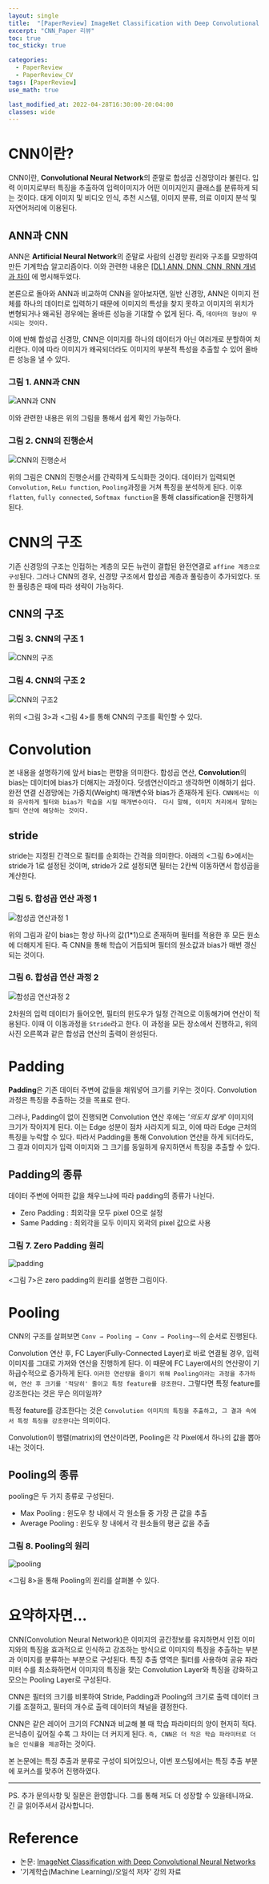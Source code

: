 ```yaml
---
layout: single
title:  "[PaperReview] ImageNet Classification with Deep Convolutional Neural Networks(CNN)"
excerpt: "CNN_Paper 리뷰"
toc: true
toc_sticky: true

categories:
  - PaperReview
  - PaperReview_CV
tags: [PaperReview]
use_math: true

last_modified_at: 2022-04-28T16:30:00-20:04:00
classes: wide
---
```


# CNN이란?
CNN이란, **Convolutional Neural Network**의 준말로 합성곱 신경망이라 불린다.
입력 이미지로부터 특징을 추출하여 입력이미지가 어떤 이미지인지 클래스를 분류하게 되는 것이다.
대게 이미지 및 비디오 인식, 추천 시스템, 이미지 분류, 의료 이미지 분석 및 자연어처리에 이용된다.

## ANN과 CNN
ANN은 **Artificial Neural Network**의 준말로 사람의 신경망 원리와 구조를 모방하여 만든 기계학습 알고리즘이다. 이와 관련한 내용은 [[DL] ANN, DNN, CNN, RNN 개념과 차이](https://sehooni.github.io/dl/ANN,DNN,CNN,RNN/) 에 명시해두었다.

본론으로 돌아와 ANN과 비교하여 CNN을 알아보자면, 일반 신경망, ANN은 이미지 전체를 하나의 데이터로 입력하기 때문에 
이미지의 특성을 찾지 못하고 이미지의 위치가 변형되거나 왜곡된 경우에는 올바른 성능을 기대할 수 없게 된다. 즉, `데이터의 형상이 무시되는 것이다.`

이에 반해 합성곱 신경망, CNN은 이미지를 하나의 데이터가 아닌 여러개로 분할하여 처리한다. 이에 따라 이미지가 왜곡되더라도 이미지의 부분적 특성을 추출할 수 있어 올바른 성능을 낼 수 있다.

### 그림 1. ANN과 CNN
![ANN과 CNN](https://user-images.githubusercontent.com/84653623/165703614-c50e182f-25fa-4c5e-a45c-001cbe4d11c6.png)

이와 관련한 내용은 위의 그림을 통해서 쉽게 확인 가능하다.

### 그림 2. CNN의 진행순서
![CNN의 진행순서](https://user-images.githubusercontent.com/84653623/165703938-4905c417-1e76-4617-b4dd-cbdc3fd33f66.png)

위의 그림은 CNN의 진행순서를 간략하게 도식화한 것이다. 데이터가 입력되면 `Convolution`, `ReLu function`, `Pooling`과정을 거쳐 특징을 분석하게 된다.
이후 `flatten`, `fully connected`, `Softmax function`을 통해 classification을 진행하게 된다.


# CNN의 구조
기존 신경망의 구조는 인접하는 계층의 모든 뉴런이 결합된 완전연결로 `affine 계층으로 구성`된다. 
그러나 CNN의 경우, 신경망 구조에서 합성곱 계층과 풀링층이 추가되었다. 또한 풀링층은 때에 따라 생략이 가능하다. 

## CNN의 구조

### 그림 3. CNN의 구조 1
![CNN의 구조](https://user-images.githubusercontent.com/84653623/165707470-339d138e-a0df-43d1-832b-38ee36f1f8ab.png)

### 그림 4. CNN의 구조 2
![CNN의 구조2](https://user-images.githubusercontent.com/84653623/165729172-47445bfc-969e-4f30-a876-f273960f5f5e.png)

위의 <그림 3>과 <그림 4>를 통해 CNN의 구조를 확인할 수 있다.

# Convolution
본 내용을 설명하기에 앞서 bias는 편향을 의미한다. 합성곱 연산, **Convolution**의 bias는 데이터에 bias가 더해지는 과정이다.
덧셈연산이라고 생각하면 이해하기 쉽다. 완전 연결 신경망에는 가중치(Weight) 매개변수와 bias가 존재하게 된다.
`CNN에서는 이와 유사하게 필터와 bias가 학습을 시킬 매개변수이다. `
`다시 말해, 이미지 처리에서 말하는 필터 연산에 해당하는 것이다.`

## stride
stride는 지정된 간격으로 필터를 순회하는 간격을 의미한다. 아래의 <그림 6>에서는 stride가 1로 설정된 것이며,
stride가 2로 설정되면 필터는 2칸씩 이동하면서 합성곱을 계산한다.

### 그림 5. 합성곱 연산 과정 1
![합성곱 연산과정 1](https://user-images.githubusercontent.com/84653623/165711865-7153cc40-3954-45d9-9db4-31715447b868.png)

위의 그림과 같이 bias는 항상 하나의 값(1*1)으로 존재하며 필터를 적용한 후 모든 원소에 더해지게 된다.
즉 CNN을 통해 학습이 거듭되며 필터의 원소값과 bias가 매번 갱신되는 것이다.

### 그림 6. 합성곱 연산 과정 2
![합성곱 연산과정 2](https://user-images.githubusercontent.com/84653623/165712067-9aa6e8fb-6d79-492a-9664-e866786d09cd.jpg)

2차원의 입력 데이터가 들어오면, 필터의 윈도우가 일정 간격으로 이동해가며 연산이 적용된다.
이때 이 이동과정을 `Stride`라고 한다. 
이 과정을 모든 장소에서 진행하고, 위의 사진 오른쪽과 같은 합성곱 연산의 출력이 완성된다.


# Padding
**Padding**은 기존 데이터 주변에 값들을 채워넣어 크기를 키우는 것이다.
Convolution 과정은 특징을 추출하는 것을 목표로 한다. 

그러나, Padding이 없이 진행되면 Convolution 연산 후에는 *'의도치 않게'* 이미지의 크기가 작아지게 된다.
이는 Edge 성분이 점차 사라지게 되고, 이에 따라 Edge 근처의 특징을 누락할 수 있다.
따라서 Padding을 통해 Convolution 연산을 하게 되더라도, 그 결과 이미지가 입력 이미지와 그 크기를 동일하게 유지하면서 특징을 추출할 수 있다.

## Padding의 종류
데이터 주변에 어떠한 값을 채우느냐에 따라 padding의 종류가 나뉜다.
- Zero Padding : 최외각을 모두 pixel 0으로 설정
- Same Padding : 최외각을 모두 이미지 외곽의 pixel 값으로 사용

### 그림 7. Zero Padding 원리
![padding](https://user-images.githubusercontent.com/84653623/165729269-37476345-7114-4ddb-a790-735ece84d5f7.jpg)

<그림 7>은 zero padding의 원리를 설명한 그림이다.

# Pooling
CNN의 구조를 살펴보면 `Conv → Pooling → Conv → Pooling~~`의 순서로 진행된다.

Convolution 연산 후, FC Layer(Fully-Connected Layer)로 바로 연결될 경우, 입력 이미지를 그대로 가져와 연산을 진행하게 된다.
이 때문에 FC Layer에서의 연산량이 기하급수적으로 증가하게 된다. `이러한 연산량을 줄이기 위해 Pooling이라는 과정을 추가하여, 연산 후 크기를 '적당히' 줄이고 특정 feature를 강조한다.`
그렇다면 특정 feature를 강조한다는 것은 무슨 의미일까?

특정 feature를 강조한다는 것은 `Convolution 이미지의 특징을 추출하고, 그 결과 속에서 특정 특징을 강조한다`는 의미이다. 

Convolution이 행렬(matrix)의 연산이라면, Pooling은 각 Pixel에서 하나의 값을 뽑아내는 것이다.

## Pooling의 종류
pooling은 두 가지 종류로 구성된다. 
- Max Pooling : 윈도우 창 내에서 각 원소들 중 가장 큰 값을 추출
- Average Pooling : 윈도우 창 내에서 각 원소들의 평균 값을 추출

### 그림 8. Pooling의 원리
![pooling](https://user-images.githubusercontent.com/84653623/165735542-9f473be7-2f0a-4c3f-9de8-211121dce50f.png)

<그림 8>을 통해 Pooling의 원리를 살펴볼 수 있다.

# 요약하자면...

CNN(Convolution Neural Network)은 이미지의 공간정보를 유지하면서 인접 이미지와의 특징을 효과적으로 인식하고 강조하는 방식으로 이미지의 특징을 추출하는 부분과 이미지를 분류하는 부분으로 구성된다.
특징 추출 영역은 필터를 사용하여 공유 파라미터 수를 최소화하면서 이미지의 특징을 찾는 Convolution Layer와 특징을 강화하고 모으는 Pooling Layer로 구성된다.

CNN은 필터의 크기를 비롯하여 Stride, Padding과 Pooling의 크기로 출력 데이터 크기를 조절하고, 필터의 개수로 출력 데이터의 채널을 결정한다.

CNN은 같은 레이어 크기의 FCNN과 비교해 볼 때 학습 파라미터의 양이 현저히 적다. 은닉층이 깊어질 수록 그 차이는 더 커지게 된다. 
`즉, CNN은 더 작은 학습 파라미터로 더 높은 인식률을 제공`하는 것이다. 

본 논문에는 특징 추출과 분류로 구성이 되어있으나, 이번 포스팅에서는 특징 추출 부분에 포커스를 맞추어 진행하였다.

---
PS. 추가 문의사항 및 질문은 환영합니다. 그를 통해 저도 더 성장할 수 있을테니까요. 긴 글 읽어주셔서 감사합니다. 


# Reference
- 논문: [ImageNet Classification with Deep Convolutional Neural Networks](https://papers.nips.cc/paper/2012/hash/c399862d3b9d6b76c8436e924a68c45b-Abstract.html)
- '기계학습(Machine Learning)/오일석 저자' 강의 자료
